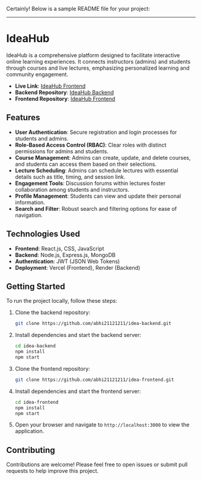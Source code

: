 Certainly! Below is a sample README file for your project:

---

# IdeaHub

IdeaHub is a comprehensive platform designed to facilitate interactive online learning experiences. It connects instructors (admins) and students through courses and live lectures, emphasizing personalized learning and community engagement.

- **Live Link**: [IdeaHub Frontend](https://idea-frontend-flax.vercel.app/)
- **Backend Repository**: [IdeaHub Backend](https://github.com/abhi21121211/idea-backend)
- **Frontend Repository**: [IdeaHub Frontend](https://github.com/abhi21121211/idea-frontend)

## Features

- **User Authentication**: Secure registration and login processes for students and admins.
- **Role-Based Access Control (RBAC)**: Clear roles with distinct permissions for admins and students.
- **Course Management**: Admins can create, update, and delete courses, and students can access them based on their selections.
- **Lecture Scheduling**: Admins can schedule lectures with essential details such as title, timing, and session link.
- **Engagement Tools**: Discussion forums within lectures foster collaboration among students and instructors.
- **Profile Management**: Students can view and update their personal information.
- **Search and Filter**: Robust search and filtering options for ease of navigation.

## Technologies Used

- **Frontend**: React.js, CSS, JavaScript
- **Backend**: Node.js, Express.js, MongoDB
- **Authentication**: JWT (JSON Web Tokens)
- **Deployment**: Vercel (Frontend), Render (Backend)

## Getting Started

To run the project locally, follow these steps:

1. Clone the backend repository:
   ```bash
   git clone https://github.com/abhi21121211/idea-backend.git
   ```

2. Install dependencies and start the backend server:
   ```bash
   cd idea-backend
   npm install
   npm start
   ```

3. Clone the frontend repository:
   ```bash
   git clone https://github.com/abhi21121211/idea-frontend.git
   ```

4. Install dependencies and start the frontend server:
   ```bash
   cd idea-frontend
   npm install
   npm start
   ```

5. Open your browser and navigate to `http://localhost:3000` to view the application.

## Contributing

Contributions are welcome! Please feel free to open issues or submit pull requests to help improve this project.

